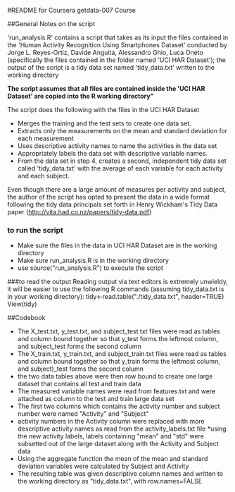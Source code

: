 #README for Coursera getdata-007 Course



##General Notes on the script

'run_analysis.R' contains a script that takes as its input the files contained in the 
'Human Activity Recognition Using Smartphones Dataset' conducted by Jorge L. Reyes-Ortiz, 
Davide Anguita, Alessandro Ghio, Luca Oneto (specifically the files contained in the 
folder named 'UCI HAR Dataset'); the output of the script is a tidy data set 
named 'tidy_data.txt' written to the working directory

**The script assumes that all files are contained inside the 'UCI HAR Dataset' are copied 
into the R working directory"**

The script does the following with the files in the UCI HAR Dataset
* Merges the training and the test sets to create one data set.
* Extracts only the measurements on the mean and standard deviation for each measurement
* Uses descriptive activity names to name the activities in the data set
* Appropriately labels the data set with descriptive variable names. 
* From the data set in step 4, creates a second, independent tidy data set called 
'tidy_data.txt' with the average of each variable for each activity and each 
subject.

Even though there are a large amount of measures per activity and subject, the author
of the script has opted to present the data in a wide format following the tidy data
principals set forth in Henry Wickham's Tidy Data paper 
(http://vita.had.co.nz/papers/tidy-data.pdf)

### to run the script
* Make sure the files in the data in UCI HAR Dataset are in the working directory
* Make sure run_analysis.R is in the working directory
* use source("run_analysis.R") to execute the script

###to read the output
Reading output via text editors is extremely unwieldy, it will be easier to use the 
following R commands (assuming tidy_data.txt is in your working directory): 
tidy<-read.table("./tidy_data.txt", header=TRUE)
View(tidy)

##Codebook
* The X_test.txt, y_test.txt, and subject_test.txt files were read as tables and column
bound together so that y_test forms the leftmost column, and subject_test forms the second
column
* The X_train.txt, y_train.txt, and subject_train.txt files were read as tables and 
column bound together so that y_train forms the leftmost column, and subject)_test forms
the second column
* the two data tables above were then row bound to create one large dataset that contains
all test and train data
* The measured variable names were read from features.txt and were attached as 
column to the test and train large data set
* The first two columns which contains the activity number and subject number were named 
"Activity" and "Subject"
* activity numbers in the Activity column were replaced with more descriptive activity 
names as read from the activity_labels.txt file
*using the new activity labels, labels containing "mean" and "std" were subsetted out 
of the large dataset along with the Activity and Subject data
* Using the aggregate function the mean of the mean and standard deviation variables 
were calculated by Subject and Activity
* The resulting table was given descriptive column names and written to the working 
directory as "tidy_data.txt", with row.names=FALSE